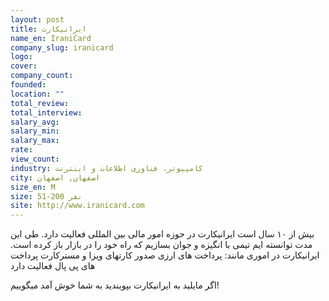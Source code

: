 ```yaml
---
layout: post
title: ایرانیکارت
name_en: IraniCard
company_slug: iranicard
logo: 
cover: 
company_count:
founded:
location: ""
total_review: 
total_interview: 
salary_avg: 
salary_min: 
salary_max: 
rate: 
view_count: 
industry: کامپیوتر، فناوری اطلاعات و اینترنت
city: اصفهان, اصفهان
size_en: M
size: 51-200 نفر
site: http://www.iranicard.com
---
```


بیش از ۱۰ سال است ایرانیکارت در حوزه امور مالی بین المللی فعالیت دارد. طی این مدت توانسته ایم تیمی با انگیزه و جوان بسازیم که راه خود را در بازار باز کرده است.
ایرانیکارت در اموری مانند:
پرداخت های ارزی
صدور کارتهای ویزا و مسترکارت
پرداخت های پی پال
فعالیت دارد

اگر مایلید به ایرانیکارت بپویندید به شما خوش آمد میگوییم!